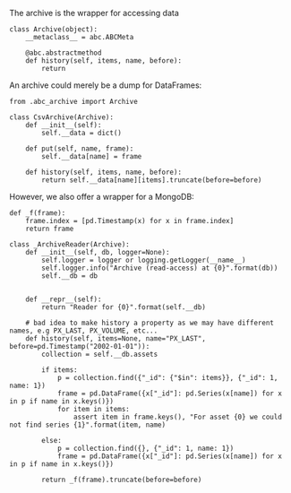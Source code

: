 The archive is the wrapper for accessing data

    class Archive(object):
        __metaclass__ = abc.ABCMeta
    
        @abc.abstractmethod
        def history(self, items, name, before):
            return
            
An archive could merely be a dump for DataFrames:

    from .abc_archive import Archive
    
    class CsvArchive(Archive):
        def __init__(self):
            self.__data = dict()
    
        def put(self, name, frame):
            self.__data[name] = frame
    
        def history(self, items, name, before):
            return self.__data[name][items].truncate(before=before)
        
However, we also offer a wrapper for a MongoDB:
    
    def _f(frame):
        frame.index = [pd.Timestamp(x) for x in frame.index]
        return frame

    class _ArchiveReader(Archive):
        def __init__(self, db, logger=None):
            self.logger = logger or logging.getLogger(__name__)
            self.logger.info("Archive (read-access) at {0}".format(db))
            self.__db = db

    
        def __repr__(self):
            return "Reader for {0}".format(self.__db)
    
        # bad idea to make history a property as we may have different names, e.g PX_LAST, PX_VOLUME, etc...
        def history(self, items=None, name="PX_LAST", before=pd.Timestamp("2002-01-01")):
            collection = self.__db.assets
    
            if items:
                p = collection.find({"_id": {"$in": items}}, {"_id": 1, name: 1})
                frame = pd.DataFrame({x["_id"]: pd.Series(x[name]) for x in p if name in x.keys()})
                for item in items:
                    assert item in frame.keys(), "For asset {0} we could not find series {1}".format(item, name)
    
            else:
                p = collection.find({}, {"_id": 1, name: 1})
                frame = pd.DataFrame({x["_id"]: pd.Series(x[name]) for x in p if name in x.keys()})
    
            return _f(frame).truncate(before=before)
            
